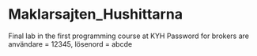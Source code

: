 # Maklarsajten_Hushittarna
Final lab in the first programming course at KYH
Password for brokers are användare = 12345, lösenord = abcde
